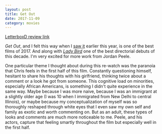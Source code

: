 ```yaml
---
layout: post
title: Get Out  
date: 2017-11-09
category: movies
---
```

 
[LetterboxD review link](https://letterboxd.com/samarthbhaskar/film/get-out-2017/1/)

<em>Get Out</em>, and I felt this way when I <a href="https://letterboxd.com/samarthbhaskar/film/get-out-2017/">saw it</a> earlier this year, is one of the best films of 2017. And along with <em><a href="https://letterboxd.com/samarthbhaskar/film/lady-bird/">Lady Bird</a></em> one of the best directorial debuts of this decade. I'm very excited for more work from Jordan Peele.

One particular theme I thought about during this re-watch was the paranoia that Chris feels in the first half of this film. Constantly questioning himself, hesitant to share his thoughts with his girlfriend, thinking twice about a comment or a look he got from someone. This cognitive load on minorities, especially African Americans, is something I didn't quite experience in the same way. Maybe because I was more naive, because I was an immigrant at a slightly older age (I was 10 when I immigrated from New Delhi to central Illinois), or maybe because my conceptualization of myself was so thoroughly reshaped through white eyes that I even saw my own self and family as exotic and worth commenting on. But as an adult, these types of looks and comments are much more noticeable to me. Peele, and his actors, capture that feeling smartly throughout the film but especially well in the first half. 